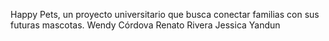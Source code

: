 Happy Pets, un proyecto universitario que busca conectar familias con sus futuras mascotas.
Wendy Córdova
Renato Rivera
Jessica Yandun 
